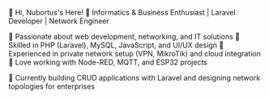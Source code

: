 👋 Hi, Nubortus's Here!
🚀 Informatics & Business Enthusiast | Laravel Developer | Network Engineer

🔹 Passionate about web development, networking, and IT solutions
🔹 Skilled in PHP (Laravel), MySQL, JavaScript, and UI/UX design
🔹 Experienced in private network setup (VPN, MikroTik) and cloud integration
🔹 Love working with Node-RED, MQTT, and ESP32 projects

📌 Currently building CRUD applications with Laravel and designing network topologies for enterprises

<!---
nubortus/nubortus is a ✨ special ✨ repository because its `README.md` (this file) appears on your GitHub profile.
You can click the Preview link to take a look at your changes.
--->
